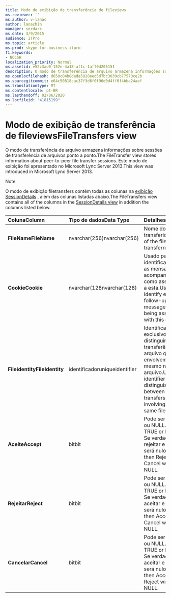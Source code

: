 ```yaml
---
title: Modo de exibição de transferência de fileviews
ms.reviewer: ''
ms.author: v-lanac
author: lanachin
manager: serdars
ms.date: 3/9/2015
audience: ITPro
ms.topic: article
ms.prod: skype-for-business-itpro
f1.keywords:
- NOCSH
localization_priority: Normal
ms.assetid: e52c3ad0-152e-4a18-af1c-1aff0d205151
description: O modo de transferência de arquivo armazena informações sobre sessões de transferência de arquivos ponto a ponto. Este modo de exibição foi apresentado no Microsoft Lync Server 2013.
ms.openlocfilehash: d650c04b8dada5828eed5d7bc3039cb77570ce2b
ms.sourcegitcommit: e64c50818cac37f3d6f0f96d0d4ff0f4bba24aef
ms.translationtype: MT
ms.contentlocale: pt-BR
ms.lasthandoff: 02/06/2020
ms.locfileid: "41815199"
---
```

# <a name="filetransfers-view"></a><span data-ttu-id="b70d2-104">Modo de exibição de transferência de fileviews</span><span class="sxs-lookup"><span data-stu-id="b70d2-104">FileTransfers view</span></span>
 
<span data-ttu-id="b70d2-105">O modo de transferência de arquivo armazena informações sobre sessões de transferência de arquivos ponto a ponto.</span><span class="sxs-lookup"><span data-stu-id="b70d2-105">The FileTransfer view stores information about peer-to-peer file transfer sessions.</span></span> <span data-ttu-id="b70d2-106">Este modo de exibição foi apresentado no Microsoft Lync Server 2013.</span><span class="sxs-lookup"><span data-stu-id="b70d2-106">This view was introduced in Microsoft Lync Server 2013.</span></span>
  
> [!NOTE]
> <span data-ttu-id="b70d2-107">O modo de exibição filetransfers contém todas as colunas na [exibição SessionDetails](sessiondetails-0.md) , além das colunas listadas abaixo.</span><span class="sxs-lookup"><span data-stu-id="b70d2-107">The FileTransfers view contains all of the columns in the [SessionDetails view](sessiondetails-0.md) in addition the columns listed below.</span></span>
  
|<span data-ttu-id="b70d2-108">**Coluna**</span><span class="sxs-lookup"><span data-stu-id="b70d2-108">**Column**</span></span>|<span data-ttu-id="b70d2-109">**Tipo de dados**</span><span class="sxs-lookup"><span data-stu-id="b70d2-109">**Data Type**</span></span>|<span data-ttu-id="b70d2-110">**Detalhes**</span><span class="sxs-lookup"><span data-stu-id="b70d2-110">**Details**</span></span>|
|:-----|:-----|:-----|
|<span data-ttu-id="b70d2-111">**FileName**</span><span class="sxs-lookup"><span data-stu-id="b70d2-111">**FileName**</span></span> <br/> |<span data-ttu-id="b70d2-112">nvarchar(256)</span><span class="sxs-lookup"><span data-stu-id="b70d2-112">nvarchar(256)</span></span>  <br/> |<span data-ttu-id="b70d2-113">Nome do arquivo transferido.</span><span class="sxs-lookup"><span data-stu-id="b70d2-113">Name of the file transferred.</span></span>  <br/> |
|<span data-ttu-id="b70d2-114">**Cookie**</span><span class="sxs-lookup"><span data-stu-id="b70d2-114">**Cookie**</span></span> <br/> |<span data-ttu-id="b70d2-115">nvarchar(128</span><span class="sxs-lookup"><span data-stu-id="b70d2-115">nvarchar(128)</span></span>  <br/> |<span data-ttu-id="b70d2-116">Usado para identificar todas as mensagens de acompanhamento como associadas a esta.</span><span class="sxs-lookup"><span data-stu-id="b70d2-116">Used to identify every follow-up message as being associated with this one.</span></span>  <br/> |
|<span data-ttu-id="b70d2-117">**Fileidentity**</span><span class="sxs-lookup"><span data-stu-id="b70d2-117">**FileIdentity**</span></span> <br/> |<span data-ttu-id="b70d2-118">identificador</span><span class="sxs-lookup"><span data-stu-id="b70d2-118">uniqueidentifier</span></span>  <br/> |<span data-ttu-id="b70d2-119">Identificador exclusivo para distinguir entre as transferências de arquivo que envolvem o mesmo nome de arquivo.</span><span class="sxs-lookup"><span data-stu-id="b70d2-119">Unique identifier to distinguish between file transfers involving the same file name.</span></span>  <br/> |
|<span data-ttu-id="b70d2-120">**Aceite**</span><span class="sxs-lookup"><span data-stu-id="b70d2-120">**Accept**</span></span> <br/> |<span data-ttu-id="b70d2-121">bit</span><span class="sxs-lookup"><span data-stu-id="b70d2-121">bit</span></span>  <br/> |<span data-ttu-id="b70d2-122">Pode ser TRUE ou NULL.</span><span class="sxs-lookup"><span data-stu-id="b70d2-122">Can be TRUE or NULL.</span></span> <span data-ttu-id="b70d2-123">Se verdadeiro, rejeitar e cancelar será nulo.</span><span class="sxs-lookup"><span data-stu-id="b70d2-123">If TRUE, then Reject and Cancel will be NULL.</span></span>  <br/> |
|<span data-ttu-id="b70d2-124">**Rejeitar**</span><span class="sxs-lookup"><span data-stu-id="b70d2-124">**Reject**</span></span> <br/> |<span data-ttu-id="b70d2-125">bit</span><span class="sxs-lookup"><span data-stu-id="b70d2-125">bit</span></span>  <br/> |<span data-ttu-id="b70d2-126">Pode ser TRUE ou NULL.</span><span class="sxs-lookup"><span data-stu-id="b70d2-126">Can be TRUE or NULL.</span></span> <span data-ttu-id="b70d2-127">Se verdadeiro, aceitar e cancelar será nulo.</span><span class="sxs-lookup"><span data-stu-id="b70d2-127">If TRUE, then Accept and Cancel will be NULL.</span></span>  <br/> |
|<span data-ttu-id="b70d2-128">**Cancelar**</span><span class="sxs-lookup"><span data-stu-id="b70d2-128">**Cancel**</span></span> <br/> |<span data-ttu-id="b70d2-129">bit</span><span class="sxs-lookup"><span data-stu-id="b70d2-129">bit</span></span>  <br/> |<span data-ttu-id="b70d2-130">Pode ser TRUE ou NULL.</span><span class="sxs-lookup"><span data-stu-id="b70d2-130">Can be TRUE or NULL.</span></span> <span data-ttu-id="b70d2-131">Se verdadeiro, aceitar e rejeitar será nulo.</span><span class="sxs-lookup"><span data-stu-id="b70d2-131">If TRUE, then Accept and Reject will be NULL.</span></span>  <br/> |
   

